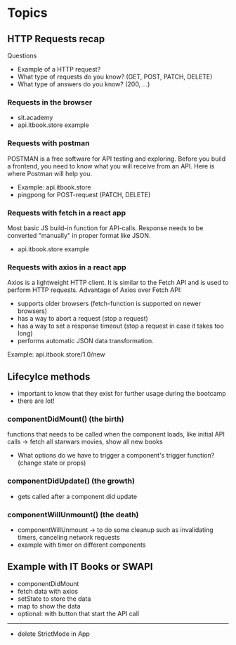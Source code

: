 # Topics

## HTTP Requests recap

Questions

- Example of a HTTP request?
- What type of requests do you know? (GET, POST, PATCH, DELETE)
- What type of answers do you know? (200, ...)

### Requests in the browser

- sit.academy
- api.itbook.store example

### Requests with postman

POSTMAN is a free software for API testing and exploring. Before you build a frontend, you need to know what you will receive from an API. Here is where Postman will help you.

- Example: api.itbook.store
- pingpong for POST-request (PATCH, DELETE)

### Requests with fetch in a react app

Most basic JS build-in function for API-calls. Response needs to be converted "manually" in proper format like JSON.

- api.itbook.store example

### Requests with axios in a react app

Axios is a lightweight HTTP client. It is similar to the Fetch API and is used to perform HTTP requests. Advantage of Axios over Fetch API:

- supports older browsers (fetch-function is supported on newer browsers)
- has a way to abort a request (stop a request)
- has a way to set a response timeout (stop a request in case it takes too long)
- performs automatic JSON data transformation.

Example: api.itbook.store/1.0/new

## Lifecylce methods

- important to know that they exist for further usage during the bootcamp
- there are lot!

### componentDidMount() (the birth)

functions that needs to be called when the component loads, like initial API calls
-> fetch all starwars movies, show all new books

- What options do we have to trigger a component's trigger function? (change state or props)

### componentDidUpdate() (the growth)

- gets called after a component did update

### componentWillUnmount() (the death)

- componentWillUnmount -> to do some cleanup such as invalidating timers, canceling network requests
- example with timer on different components

## Example with IT Books or SWAPI

- componentDidMount
- fetch data with axios
- setState to store the data
- map to show the data
- optional: with button that start the API call

---

- delete StrictMode in App
